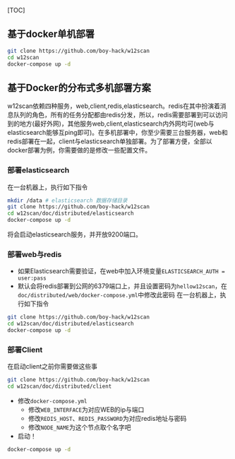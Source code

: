 [TOC]

## 基于docker单机部署

```bash
git clone https://github.com/boy-hack/w12scan
cd w12scan
docker-compose up -d
```

## 基于Docker的分布式多机部署方案
w12scan依赖四种服务，web,client,redis,elasticsearch。redis在其中扮演着消息队列的角色，所有的任务分配都由redis分发，所以，redis需要部署到可以访问到的地方(最好外网)，其他服务web,client,elasticsearch内外网均可(web与elasticsearch能够互ping即可)。在多机部署中，你至少需要三台服务器，web和redis部署在一起，client与elasticsearch单独部署。为了部署方便，全部以docker部署为例，你需要做的是修改一些配置文件。

### 部署elasticsearch
在一台机器上，执行如下指令
```bash
mkdir /data # elasticsearch 数据存储目录
git clone https://github.com/boy-hack/w12scan
cd w12scan/doc/distributed/elasticsearch
docker-compose up -d
```
将会启动elasticsearch服务，并开放9200端口。

### 部署web与redis
- 如果Elasticsearch需要验证，在web中加入环境变量`ELASTICSEARCH_AUTH = user:pass`
- 默认会将redis部署到公网的6379端口上，并且设置密码为`hellow12scan`，在`doc/distributed/web/docker-compose.yml`中修改此密码
在一台机器上，执行如下指令
```bash
git clone https://github.com/boy-hack/w12scan
cd w12scan/doc/distributed/elasticsearch
docker-compose up -d
```
### 部署Client
在启动client之前你需要做这些事
```bash
git clone https://github.com/boy-hack/w12scan
cd w12scan/doc/distributed/client
```
- 修改`docker-compose.yml`
    - 修改`WEB_INTERFACE`为对应WEB的ip与端口
    - 修改`REDIS_HOST`、`REDIS_PASSWORD`为对应redis地址与密码
    - 修改`NODE_NAME`为这个节点取个名字吧
- 启动！
```bash
docker-compose up -d
```